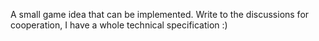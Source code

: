 A small game idea that can be implemented. Write to the discussions for cooperation, I have a whole technical specification :) 
